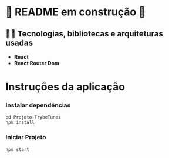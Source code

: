 # 🚧 README em construção 🚧

## :man_technologist: Tecnologias, bibliotecas e arquiteturas usadas
  * __React__
  * __React Router Dom__

# Instruções da aplicação
### Instalar dependências
```
cd Projeto-TrybeTunes
npm install
```

### Iniciar Projeto
```
npm start
```
